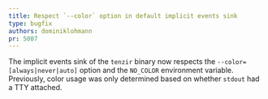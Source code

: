 ```yaml
---
title: Respect `--color` option in default implicit events sink
type: bugfix
authors: dominiklohmann
pr: 5007
---
```


The implicit events sink of the `tenzir` binary now respects the
`--color=[always|never|auto]` option and the `NO_COLOR` environment variable.
Previously, color usage was only determined based on whether `stdout` had a TTY
attached.
